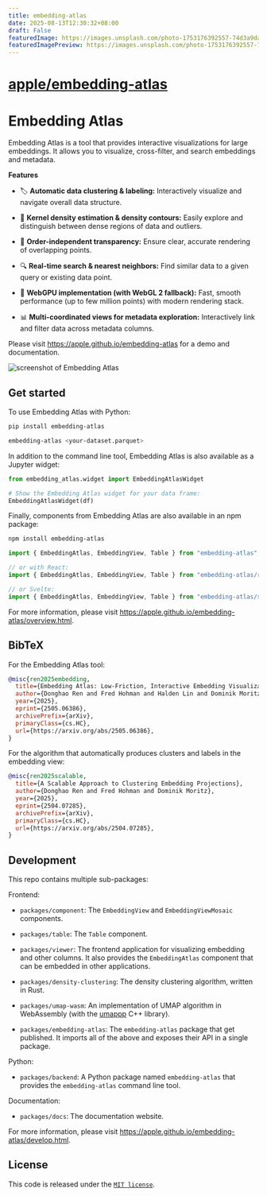 ```yaml
---
title: embedding-atlas
date: 2025-08-13T12:30:32+08:00
draft: False
featuredImage: https://images.unsplash.com/photo-1753176392557-74d3a9da1b59?ixid=M3w0NjAwMjJ8MHwxfHJhbmRvbXx8fHx8fHx8fDE3NTUwNTkzNTl8&ixlib=rb-4.1.0
featuredImagePreview: https://images.unsplash.com/photo-1753176392557-74d3a9da1b59?ixid=M3w0NjAwMjJ8MHwxfHJhbmRvbXx8fHx8fHx8fDE3NTUwNTkzNTl8&ixlib=rb-4.1.0
---
```


# [apple/embedding-atlas](https://github.com/apple/embedding-atlas)

# Embedding Atlas

Embedding Atlas is a tool that provides interactive visualizations for large embeddings. It allows you to visualize, cross-filter, and search embeddings and metadata.

**Features**

- 🏷️ **Automatic data clustering & labeling:**
  Interactively visualize and navigate overall data structure.

- 🫧 **Kernel density estimation & density contours:**
  Easily explore and distinguish between dense regions of data and outliers.

- 🧊 **Order-independent transparency:**
  Ensure clear, accurate rendering of overlapping points.

- 🔍 **Real-time search & nearest neighbors:**
  Find similar data to a given query or existing data point.

- 🚀 **WebGPU implementation (with WebGL 2 fallback):**
  Fast, smooth performance (up to few million points) with modern rendering stack.

- 📊 **Multi-coordinated views for metadata exploration:**
  Interactively link and filter data across metadata columns.

Please visit <https://apple.github.io/embedding-atlas> for a demo and documentation.

<picture>
  <source media="(prefers-color-scheme: dark)" srcset="./packages/docs/assets/embedding-atlas-dark.png">
  <img alt="screenshot of Embedding Atlas" src="./packages/docs/assets/embedding-atlas-light.png">
</picture>

## Get started

To use Embedding Atlas with Python:

```bash
pip install embedding-atlas

embedding-atlas <your-dataset.parquet>
```

In addition to the command line tool, Embedding Atlas is also available as a Jupyter widget:

```python
from embedding_atlas.widget import EmbeddingAtlasWidget

# Show the Embedding Atlas widget for your data frame:
EmbeddingAtlasWidget(df)
```

Finally, components from Embedding Atlas are also available in an npm package:

```bash
npm install embedding-atlas
```

```js
import { EmbeddingAtlas, EmbeddingView, Table } from "embedding-atlas";

// or with React:
import { EmbeddingAtlas, EmbeddingView, Table } from "embedding-atlas/react";

// or Svelte:
import { EmbeddingAtlas, EmbeddingView, Table } from "embedding-atlas/svelte";
```

For more information, please visit <https://apple.github.io/embedding-atlas/overview.html>.

## BibTeX

For the Embedding Atlas tool:

```bibtex
@misc{ren2025embedding,
  title={Embedding Atlas: Low-Friction, Interactive Embedding Visualization},
  author={Donghao Ren and Fred Hohman and Halden Lin and Dominik Moritz},
  year={2025},
  eprint={2505.06386},
  archivePrefix={arXiv},
  primaryClass={cs.HC},
  url={https://arxiv.org/abs/2505.06386},
}
```

For the algorithm that automatically produces clusters and labels in the embedding view:

```bibtex
@misc{ren2025scalable,
  title={A Scalable Approach to Clustering Embedding Projections},
  author={Donghao Ren and Fred Hohman and Dominik Moritz},
  year={2025},
  eprint={2504.07285},
  archivePrefix={arXiv},
  primaryClass={cs.HC},
  url={https://arxiv.org/abs/2504.07285},
}
```

## Development

This repo contains multiple sub-packages:

Frontend:

- `packages/component`: The `EmbeddingView` and `EmbeddingViewMosaic` components.

- `packages/table`: The `Table` component.

- `packages/viewer`: The frontend application for visualizing embedding and other columns. It also provides the `EmbeddingAtlas` component that can be embedded in other applications.

- `packages/density-clustering`: The density clustering algorithm, written in Rust.

- `packages/umap-wasm`: An implementation of UMAP algorithm in WebAssembly (with the [umappp](https://github.com/libscran/umappp) C++ library).

- `packages/embedding-atlas`: The `embedding-atlas` package that get published. It imports all of the above and exposes their API in a single package.

Python:

- `packages/backend`: A Python package named `embedding-atlas` that provides the `embedding-atlas` command line tool.

Documentation:

- `packages/docs`: The documentation website.

For more information, please visit <https://apple.github.io/embedding-atlas/develop.html>.

## License

This code is released under the [`MIT license`](LICENSE).
